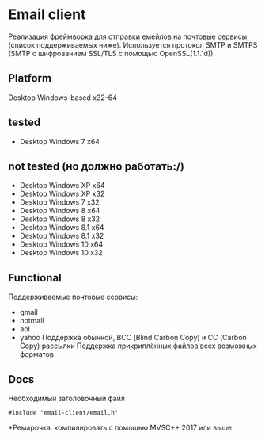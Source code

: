 # **Email client**
Реализация фреймворка для отправки емейлов на почтовые сервисы (список поддерживаемых ниже). Используется протокол SMTP и SMTPS (SMTP с шифрованием SSL/TLS с помощью OpenSSL(1.1.1d))
## **Platform**
Desktop Windows-based x32-64

## tested
- Desktop Windows 7 x64
## not tested (но должно работать:/)
- Desktop Windows XP x64
- Desktop Windows XP x32
- Desktop Windows 7 x32
- Desktop Windows 8 x64
- Desktop Windows 8 x32
- Desktop Windows 8.1 x64
- Desktop Windows 8.1 x32
- Desktop Windows 10 x64
- Desktop Windows 10 x32

## **Functional**
Поддерживаемые почтовые сервисы:
- gmail 
- hotmail
- aol
- yahoo
Поддержка обычной, ВСС (Blind Carbon Copy) и СС (Carbon Copy) рассылки
Поддержка прикриплённых файлов всех возможных форматов

## **Docs**
Необходимый заголовочный файл
```
#include "email-client/email.h"
```

*Ремарочка: компилировать с помощью MVSC++ 2017 или выше

